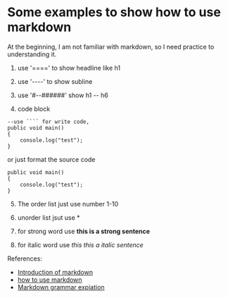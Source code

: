 Some examples to show how to use markdown
=====

At the beginning, I am not familiar with markdown, so I need practice to understanding it.

1. use '====' to show headline like h1
 
2. use '----' to show subline
 
3. use '#--######' show h1 -- h6
 

4. code block

````code
--use ```` for write code,
public void main()
{
	console.log("test");
}
````

or just format the source code

	public void main()
	{
		console.log("test");
	}

5. The order list just use number 1-10

6. unorder list jsut use * 

7. for strong word use  **this is a strong sentence**

8. for italic word use *this this a italic sentence*



References:
* [Introduction of markdown](http://wowubuntu.com/markdown/index.html)
* [how to use markdown](http://www.ituring.com.cn/article/23)
* [Markdown grammar expiation](http://www.ituring.com.cn/article/504)


